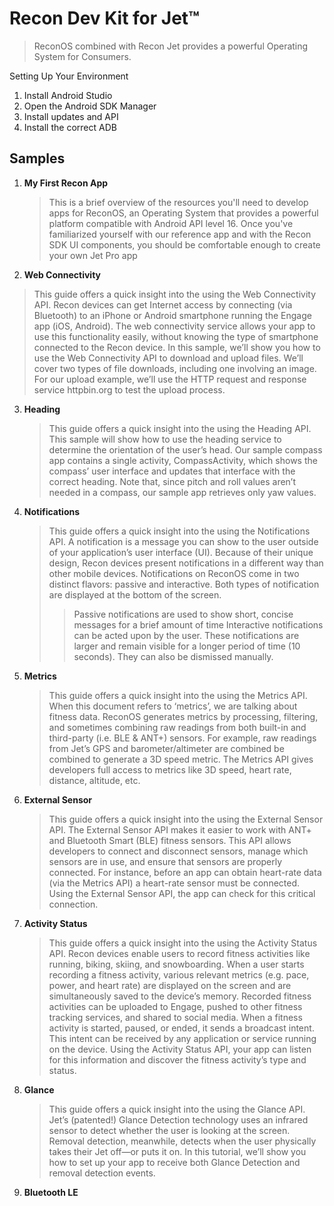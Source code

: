 # Recon Dev Kit for Jet™

> ReconOS combined with Recon Jet provides a powerful Operating
System for Consumers.

Setting Up Your Environment

1. Install Android Studio
2. Open the Android SDK Manager
3. Install updates and API
4. Install the correct ADB

## Samples

1. __My First Recon App__
   > This is a brief overview of the resources you'll need to develop apps for ReconOS, an Operating System that provides a powerful platform compatible with Android API level 16. Once you've familiarized yourself with our reference app and with the Recon SDK UI components, you should be comfortable enough to create your own Jet Pro app
2. __Web Connectivity__
  >  This guide offers a quick insight into the using the Web Connectivity API. 
  > Recon devices can get Internet access by connecting (via Bluetooth) to an iPhone or Android smartphone running the Engage app (iOS, Android). The web connectivity service allows your app to use this functionality easily, without knowing the type of smartphone connected to the Recon device. In this sample, we’ll show you how to use the Web Connectivity API to download and upload files. We’ll cover two types of file downloads, including one involving an image. For our upload example, we’ll use the HTTP request and response service httpbin.org to test the upload process.
3. __Heading__
   > This guide offers a quick insight into the using the Heading API. 
   > This sample will show how to use the heading service to determine the orientation of the user’s head. Our sample compass app contains a single activity, CompassActivity, which shows the compass’ user interface and updates that interface with the correct heading. Note that, since pitch and roll values aren’t needed in a compass, our sample app retrieves only yaw values.
4. __Notifications__
   > This guide offers a quick insight into the using the Notifications API. 
   > A notification is a message you can show to the user outside of your application’s user interface (UI). Because of their unique design, Recon devices present notifications in a different way than other mobile devices.
   > Notifications on ReconOS come in two distinct flavors: passive and interactive. Both types of notification are displayed at the bottom of the screen.
   >> Passive notifications are used to show short, concise messages for a brief amount of time
   >> Interactive notifications can be acted upon by the user. These notifications are larger and remain visible for a longer period of time (10 seconds). They can also be dismissed manually.
5. __Metrics__
   > This guide offers a quick insight into the using the Metrics API. 
   > When this document refers to ‘metrics’, we are talking about fitness data. ReconOS generates metrics by processing, filtering, and sometimes combining raw readings from both built-in and third-party (i.e. BLE & ANT+) sensors. For example, raw readings from Jet’s GPS and barometer/altimeter are combined be combined to generate a 3D speed metric. The Metrics API gives developers full access to metrics like 3D speed, heart rate, distance, altitude, etc.
6. __External Sensor__
   > This guide offers a quick insight into the using the External Sensor API. 
   > The External Sensor API makes it easier to work with ANT+ and Bluetooth Smart (BLE) fitness sensors. This API allows developers to connect and disconnect sensors, manage which sensors are in use, and ensure that sensors are properly connected. For instance, before an app can obtain heart-rate data (via the Metrics API) a heart-rate sensor must be connected. Using the External Sensor API, the app can check for this critical connection.
7. __Activity Status__
   > This guide offers a quick insight into the using the
Activity Status API.
   > Recon devices enable users to record fitness activities like running, biking, skiing, and snowboarding. When a user starts recording a fitness activity, various relevant metrics (e.g. pace, power, and heart rate) are displayed on the screen and are simultaneously saved to the device’s memory. Recorded fitness activities can be uploaded to Engage, pushed to other fitness tracking services, and shared to social media.
   > When a fitness activity is started, paused, or ended, it sends a broadcast intent. This intent can be received by any application or service running on the device. Using the Activity Status API, your app can listen for this information and discover the fitness activity’s type and status.
8. __Glance__
   > This guide offers a quick insight into the using the Glance API.
   > Jet’s (patented!) Glance Detection technology uses an infrared sensor to detect whether the user is looking at the screen. Removal detection, meanwhile, detects when the user physically takes their Jet off—or puts it on. In this tutorial, we’ll show you how to set up your app to receive both Glance Detection and removal detection events.
9. __Bluetooth LE__
   > 